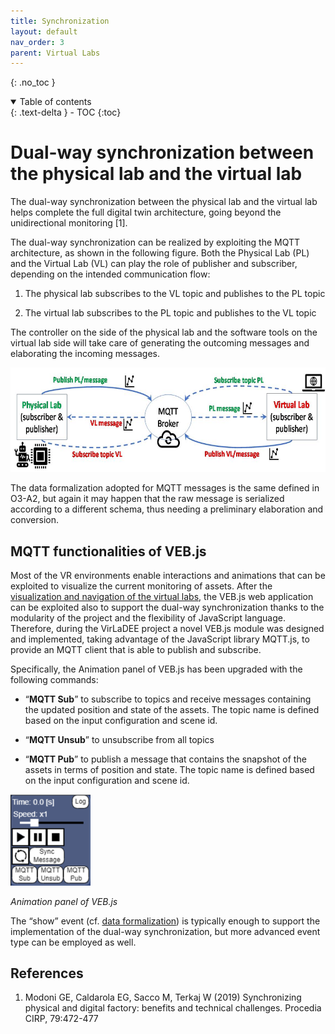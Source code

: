 ```yaml
---
title: Synchronization
layout: default
nav_order: 3
parent: Virtual Labs
---
```


{: .no_toc }
<details open markdown="block">
  <summary>
    Table of contents
  </summary>
  {: .text-delta }
- TOC
{:toc}
</details>

# Dual-way synchronization between the physical lab and the virtual lab

The dual-way synchronization between the physical lab and the virtual
lab helps complete the full digital twin architecture, going beyond the
unidirectional monitoring \[1\].

The dual-way synchronization can be realized by exploiting the MQTT
architecture, as shown in the following figure. Both the Physical Lab
(PL) and the Virtual Lab (VL) can play the role of publisher and
subscriber, depending on the intended communication flow:

1.  The physical lab subscribes to the VL topic and publishes to the PL
    topic

2.  The virtual lab subscribes to the PL topic and publishes to the VL
    topic

The controller on the side of the physical lab and the software tools on
the virtual lab side will take care of generating the outcoming messages
and elaborating the incoming messages.

<img src="images/VLsynchronization/image2.jpg"
style="width:6.69306in;height:1.74231in" />

The data formalization adopted for MQTT messages is the same defined in
O3-A2, but again it may happen that the raw message is serialized
according to a different schema, thus needing a preliminary elaboration
and conversion.

## MQTT functionalities of VEB.js

Most of the VR environments enable interactions and animations that can
be exploited to visualize the current monitoring of assets. After the
[visualization and navigation of the virtual labs](/docs/VLdevelopment.html#visualization-of-virtual-labs), the VEB.js web application can be exploited also to support the dual-way
synchronization thanks to the modularity of the project and the
flexibility of JavaScript language. Therefore, during the VirLaDEE
project a novel VEB.js module was designed and implemented, taking
advantage of the JavaScript library MQTT.js, to provide an MQTT client
that is able to publish and subscribe.

Specifically, the Animation panel of VEB.js has been upgraded with the
following commands:

-   “**MQTT Sub**” to subscribe to topics and receive messages
    containing the updated position and state of the assets. The topic
    name is defined based on the input configuration and scene id.

-   “**MQTT Unsub**” to unsubscribe from all topics

-   “**MQTT Pub**” to publish a message that contains the snapshot of
    the assets in terms of position and state. The topic name is defined
    based on the input configuration and scene id.

<img src="images/VLsynchronization/image3.png"
style="width:1.33562in;height:1.51304in" />

*Animation panel of VEB.js*

The “show” event (cf. [data formalization](/docs/VLmonitoring.html#formalization-of-monitoring-data)) is typically enough
to support the implementation of the dual-way synchronization, but more
advanced event type can be employed as well.


## References

1.  Modoni GE, Caldarola EG, Sacco M, Terkaj W (2019) Synchronizing
    physical and digital factory: benefits and technical challenges.
    Procedia CIRP, 79:472-477
